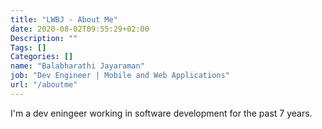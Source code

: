 ```yaml
---
title: "LWBJ - About Me"
date: 2020-08-02T09:55:29+02:00
Description: ""
Tags: []
Categories: []
name: "Balabharathi Jayaraman"
job: "Dev Engineer | Mobile and Web Applications"
url: "/aboutme"
---
```


I'm a dev eningeer working in software development for the past 7 years.
